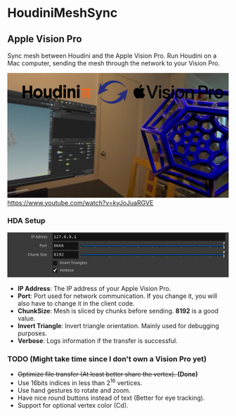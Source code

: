 # HoudiniMeshSync

## Apple Vision Pro
Sync mesh between Houdini and the Apple Vision Pro. Run Houdini on a Mac computer, sending the mesh through the network to your Vision Pro.

![Title](https://github.com/xjorma/HoudiniMeshSync/blob/main/Images/RPReplay_Final1721394613.jpg)
https://www.youtube.com/watch?v=kyJoJuaRGVE

### HDA Setup

![HdaSetup](https://github.com/xjorma/HoudiniMeshSync/blob/main/Images/hdasetting.png)

- **IP Address**: The IP address of your Apple Vision Pro.
- **Port**: Port used for network communication. If you change it, you will also have to change it in the client code.
- **ChunkSize**: Mesh is sliced by chunks before sending. **8192** is a good value.
- **Invert Triangle**: Invert triangle orientation. Mainly used for debugging purposes.
- **Verbose**: Logs information if the transfer is successful.

### TODO (Might take time since I don't own a Vision Pro yet)

- <s>Optimize file transfer (At least better share the vertex). </s> **(Done)**
- Use 16bits indices in less than 2<sup>16</sup> vertices.
- Use hand gestures to rotate and zoom.
- Have nice round buttons instead of text (Better for eye tracking).
- Support for optional vertex color (Cd).
